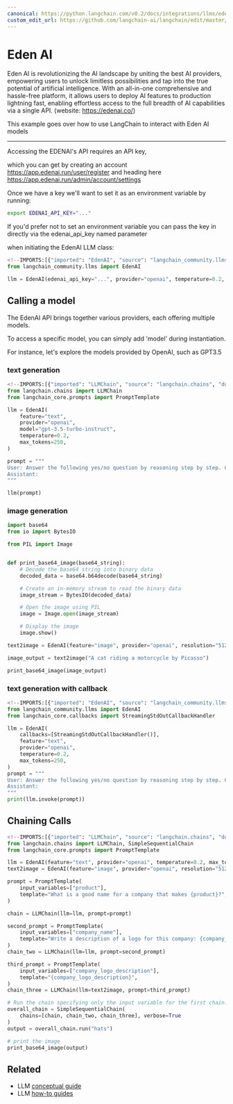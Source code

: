 ```yaml
---
canonical: https://python.langchain.com/v0.2/docs/integrations/llms/edenai/
custom_edit_url: https://github.com/langchain-ai/langchain/edit/master/docs/docs/integrations/llms/edenai.ipynb
---
```


# Eden AI

Eden AI is revolutionizing the AI landscape by uniting the best AI providers, empowering users to unlock limitless possibilities and tap into the true potential of artificial intelligence. With an all-in-one comprehensive and hassle-free platform, it allows users to deploy AI features to production lightning fast, enabling effortless access to the full breadth of AI capabilities via a single API. (website: https://edenai.co/)

This example goes over how to use LangChain to interact with Eden AI models

* * *

Accessing the EDENAI's API requires an API key, 

which you can get by creating an account https://app.edenai.run/user/register  and heading here https://app.edenai.run/admin/account/settings

Once we have a key we'll want to set it as an environment variable by running:

```bash
export EDENAI_API_KEY="..."
```

If you'd prefer not to set an environment variable you can pass the key in directly via the edenai_api_key named parameter

when initiating the EdenAI LLM class:

```python
<!--IMPORTS:[{"imported": "EdenAI", "source": "langchain_community.llms", "docs": "https://api.python.langchain.com/en/latest/llms/langchain_community.llms.edenai.EdenAI.html", "title": "Eden AI"}]-->
from langchain_community.llms import EdenAI
```

```python
llm = EdenAI(edenai_api_key="...", provider="openai", temperature=0.2, max_tokens=250)
```

## Calling a model

The EdenAI API brings together various providers, each offering multiple models.

To access a specific model, you can simply add 'model' during instantiation.

For instance, let's explore the models provided by OpenAI, such as GPT3.5 

### text generation

```python
<!--IMPORTS:[{"imported": "LLMChain", "source": "langchain.chains", "docs": "https://api.python.langchain.com/en/latest/chains/langchain.chains.llm.LLMChain.html", "title": "Eden AI"}, {"imported": "PromptTemplate", "source": "langchain_core.prompts", "docs": "https://api.python.langchain.com/en/latest/prompts/langchain_core.prompts.prompt.PromptTemplate.html", "title": "Eden AI"}]-->
from langchain.chains import LLMChain
from langchain_core.prompts import PromptTemplate

llm = EdenAI(
    feature="text",
    provider="openai",
    model="gpt-3.5-turbo-instruct",
    temperature=0.2,
    max_tokens=250,
)

prompt = """
User: Answer the following yes/no question by reasoning step by step. Can a dog drive a car?
Assistant:
"""

llm(prompt)
```

### image generation

```python
import base64
from io import BytesIO

from PIL import Image


def print_base64_image(base64_string):
    # Decode the base64 string into binary data
    decoded_data = base64.b64decode(base64_string)

    # Create an in-memory stream to read the binary data
    image_stream = BytesIO(decoded_data)

    # Open the image using PIL
    image = Image.open(image_stream)

    # Display the image
    image.show()
```

```python
text2image = EdenAI(feature="image", provider="openai", resolution="512x512")
```

```python
image_output = text2image("A cat riding a motorcycle by Picasso")
```

```python
print_base64_image(image_output)
```

### text generation with callback

```python
<!--IMPORTS:[{"imported": "EdenAI", "source": "langchain_community.llms", "docs": "https://api.python.langchain.com/en/latest/llms/langchain_community.llms.edenai.EdenAI.html", "title": "Eden AI"}, {"imported": "StreamingStdOutCallbackHandler", "source": "langchain_core.callbacks", "docs": "https://api.python.langchain.com/en/latest/callbacks/langchain_core.callbacks.streaming_stdout.StreamingStdOutCallbackHandler.html", "title": "Eden AI"}]-->
from langchain_community.llms import EdenAI
from langchain_core.callbacks import StreamingStdOutCallbackHandler

llm = EdenAI(
    callbacks=[StreamingStdOutCallbackHandler()],
    feature="text",
    provider="openai",
    temperature=0.2,
    max_tokens=250,
)
prompt = """
User: Answer the following yes/no question by reasoning step by step. Can a dog drive a car?
Assistant:
"""
print(llm.invoke(prompt))
```

## Chaining Calls

```python
<!--IMPORTS:[{"imported": "LLMChain", "source": "langchain.chains", "docs": "https://api.python.langchain.com/en/latest/chains/langchain.chains.llm.LLMChain.html", "title": "Eden AI"}, {"imported": "SimpleSequentialChain", "source": "langchain.chains", "docs": "https://api.python.langchain.com/en/latest/chains/langchain.chains.sequential.SimpleSequentialChain.html", "title": "Eden AI"}, {"imported": "PromptTemplate", "source": "langchain_core.prompts", "docs": "https://api.python.langchain.com/en/latest/prompts/langchain_core.prompts.prompt.PromptTemplate.html", "title": "Eden AI"}]-->
from langchain.chains import LLMChain, SimpleSequentialChain
from langchain_core.prompts import PromptTemplate
```

```python
llm = EdenAI(feature="text", provider="openai", temperature=0.2, max_tokens=250)
text2image = EdenAI(feature="image", provider="openai", resolution="512x512")
```

```python
prompt = PromptTemplate(
    input_variables=["product"],
    template="What is a good name for a company that makes {product}?",
)

chain = LLMChain(llm=llm, prompt=prompt)
```

```python
second_prompt = PromptTemplate(
    input_variables=["company_name"],
    template="Write a description of a logo for this company: {company_name}, the logo should not contain text at all ",
)
chain_two = LLMChain(llm=llm, prompt=second_prompt)
```

```python
third_prompt = PromptTemplate(
    input_variables=["company_logo_description"],
    template="{company_logo_description}",
)
chain_three = LLMChain(llm=text2image, prompt=third_prompt)
```

```python
# Run the chain specifying only the input variable for the first chain.
overall_chain = SimpleSequentialChain(
    chains=[chain, chain_two, chain_three], verbose=True
)
output = overall_chain.run("hats")
```

```python
# print the image
print_base64_image(output)
```

## Related

- LLM [conceptual guide](/docs/concepts/#llms)
- LLM [how-to guides](/docs/how_to/#llms)